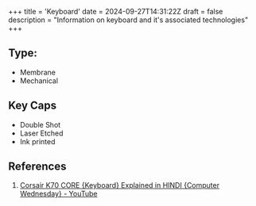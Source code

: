 +++
title = 'Keyboard'
date = 2024-09-27T14:31:22Z
draft = false
description = "Information on keyboard and it's associated technologies"
+++

## Type:

- Membrane
- Mechanical

## Key Caps

- Double Shot
- Laser Etched
- Ink printed

## References

1. [Corsair K70 CORE {Keyboard} Explained in HINDI {Computer Wednesday} - YouTube](https://www.youtube.com/watch?v=TAjuARFIun0)
